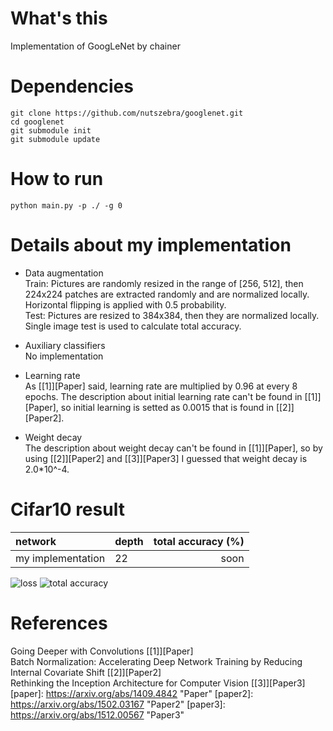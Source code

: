 # What's this
Implementation of GoogLeNet by chainer


# Dependencies

    git clone https://github.com/nutszebra/googlenet.git
    cd googlenet
    git submodule init
    git submodule update

# How to run
    python main.py -p ./ -g 0 


# Details about my implementation

* Data augmentation  
Train: Pictures are randomly resized in the range of [256, 512], then 224x224 patches are extracted randomly and are normalized locally. Horizontal flipping is applied with 0.5 probability.  
Test: Pictures are resized to 384x384, then they are normalized locally. Single image test is used to calculate total accuracy. 

* Auxiliary classifiers  
No implementation

* Learning rate  
As [[1]][Paper] said, learning rate are multiplied by 0.96 at every 8 epochs. The description about initial learning rate can't be found in [[1]][Paper], so initial learning is setted as 0.0015 that is found in [[2]][Paper2].

* Weight decay  
The description about weight decay can't be found in [[1]][Paper], so by using [[2]][Paper2] and [[3]][Paper3] I guessed that weight decay is 2.0*10^-4.

# Cifar10 result

| network              | depth  | total accuracy (%) |
|:---------------------|--------|-------------------:|
| my implementation    | 22     | soon               |

<img src="https://github.com/nutszebra/googlenet/blob/master/loss.jpg" alt="loss" title="loss">
<img src="https://github.com/nutszebra/googlenet/blob/master/accuracy.jpg" alt="total accuracy" title="total accuracy">

# References
Going Deeper with Convolutions [[1]][Paper]  
Batch Normalization: Accelerating Deep Network Training by Reducing Internal Covariate Shift [[2]][Paper2]  
Rethinking the Inception Architecture for Computer Vision [[3]][Paper3]  
[paper]: https://arxiv.org/abs/1409.4842 "Paper"
[paper2]: https://arxiv.org/abs/1502.03167 "Paper2"
[paper3]: https://arxiv.org/abs/1512.00567 "Paper3"
